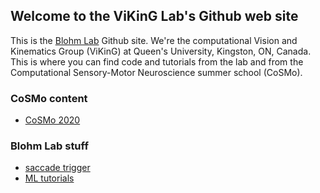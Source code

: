 ## Welcome to the ViKinG Lab's Github web site

This is the [Blohm Lab](http://www.compneurosci.com/) Github site. We're the computational Vision and Kinematics Group (ViKinG) at Queen's University, Kingston, ON, Canada. This is where you can find code and tutorials from the lab and from the Computational Sensory-Motor Neuroscience summer school (CoSMo).  

### CoSMo content
* [CoSMo 2020](/CoSMo/readme.md)

### Blohm Lab stuff
* [saccade trigger](https://github.com/BlohmLab/SaccadeTrigger)
* [ML tutorials](https://github.com/BlohmLab/MLtutorials)

